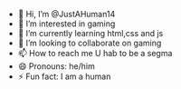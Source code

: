 - 👋 Hi, I’m @JustAHuman14
- 👀 I’m interested in gaming
- 🌱 I’m currently learning html,css and js
- 💞️ I’m looking to collaborate on gaming
- 📫 How to reach me U hab to be a segma
- 😄 Pronouns: he/him
- ⚡ Fun fact: I am a human

<!---
JustAHuman14/JustAHuman14 is a ✨ special ✨ repository because its `README.md` (this file) appears on your GitHub profile.
You can click the Preview link to take a look at your changes.
--->
